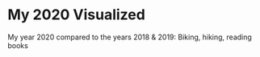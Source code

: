 # My 2020 Visualized
My year 2020 compared to the years 2018 &amp; 2019: Biking, hiking, reading books
